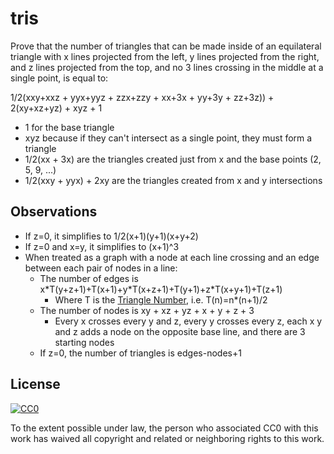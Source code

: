# tris

Prove that the number of triangles that can be made inside of an equilateral triangle with x lines projected from the left, y lines projected from the right, and z lines projected from the top, and no 3 lines crossing in the middle at a single point, is equal to:

1/2(xxy+xxz + yyx+yyz + zzx+zzy + xx+3x + yy+3y + zz+3z)) + 2(xy+xz+yz) + xyz + 1 
 - 1 for the base triangle
 - xyz because if they can't intersect as a single point, they must form a triangle
 - 1/2(xx + 3x) are the triangles created just from x and the base points (2, 5, 9, ...)
 - 1/2(xxy + yyx) + 2xy are the triangles created from x and y intersections

## Observations

 - If z=0, it simplifies to 1/2(x+1)(y+1)(x+y+2)
 - If z=0 and x=y, it simplifies to (x+1)^3
 - When treated as a graph with a node at each line crossing and an edge between each pair of nodes in a line:
   - The number of edges is x\*T(y+z+1)+T(x+1)+y\*T(x+z+1)+T(y+1)+z\*T(x+y+1)+T(z+1)
     - Where T is the [Triangle Number](https://en.wikipedia.org/wiki/Triangle_number), i.e. T(n)=n*(n+1)/2
   - The number of nodes is xy + xz + yz + x + y + z + 3
     - Every x crosses every y and z, every y crosses every z, each x y and z adds a node on the opposite base line, and there are 3 starting nodes
   - If z=0, the number of triangles is edges-nodes+1

## License

[![CC0](http://i.creativecommons.org/p/zero/1.0/88x31.png)](http://creativecommons.org/publicdomain/zero/1.0/)

To the extent possible under law, the person who associated CC0 with this work has waived all copyright and related or neighboring rights to this work.
